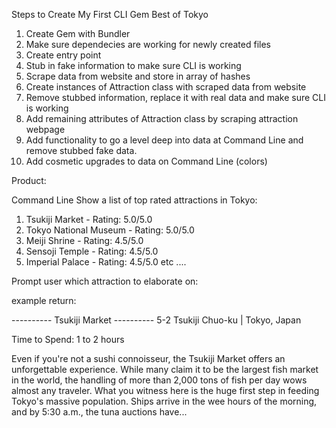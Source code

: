 Steps to Create My First CLI Gem Best of Tokyo

1. Create Gem with Bundler 
2. Make sure dependecies are working for newly created files
3. Create entry point
4. Stub in fake information to make sure CLI is working
5. Scrape data from website and store in array of hashes
6. Create instances of Attraction class with scraped data from website
7. Remove stubbed information, replace it with real data and make sure CLI is working
8. Add remaining attributes of Attraction class by scraping attraction webpage
9. Add functionality to go a level deep into data at Command Line and remove stubbed fake data. 
10. Add cosmetic upgrades to data on Command Line (colors)


Product:

Command Line
Show a list of top rated attractions in Tokyo:

1. Tsukiji Market - Rating: 5.0/5.0
2. Tokyo National Museum - Rating: 5.0/5.0
3. Meiji Shrine - Rating: 4.5/5.0
4. Sensoji Temple - Rating: 4.5/5.0
5. Imperial Palace - Rating: 4.5/5.0
etc
....

Prompt user which attraction to elaborate on:

example return:

---------- Tsukiji Market ----------
5-2 Tsukiji Chuo-ku   | Tokyo, Japan

Time to Spend: 1 to 2 hours

Even if you're not a sushi connoisseur, the Tsukiji Market offers an unforgettable experience. While many claim it to be the largest fish market in the world, the handling of more than 2,000 tons of fish per day wows almost any traveler. What you witness here is the huge first step in feeding Tokyo's massive population. Ships arrive in the wee hours of the morning, and by 5:30 a.m., the tuna auctions have...